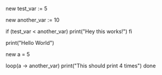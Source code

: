 

new test_var := 5

new another_var := 10


if (test_var < another_var)
    print("Hey this works!")
fi

print("Hello World")

new a = 5

loop(a -> another_var) 
    print("This should print 4 times")
done



